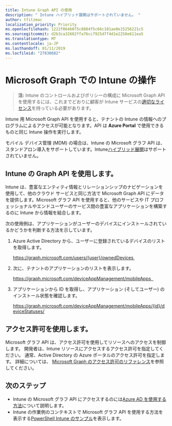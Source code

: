 ```yaml
---
title: Intune Graph API の使用
description: " Intune ハイブリッド展開はサポートされていません。 "
author: tfitzmac
localization_priority: Priority
ms.openlocfilehash: 1222f064b075c8884f5c66c101ae0e15256221c5
ms.sourcegitcommit: d2b3ca32602ffa76cc7925d7f4d1e2258e611ea5
ms.translationtype: MT
ms.contentlocale: ja-JP
ms.lasthandoff: 01/11/2019
ms.locfileid: "27830682"
---
```

# <a name="working-with-intune-in-microsoft-graph"></a>Microsoft Graph での Intune の操作  

> **注:** Intune のコントロールおよびポリシーの構成に Microsoft Graph API を使用するには、これまでどおりに顧客が Intune サービスの[適切なライセンス](https://www.microsoft.com/en-us/cloud-platform/microsoft-intune-pricing)を持っている必要があります。

Intune 用 Microsoft Graph API を使用すると、テナントの Intune の情報へのプログラムによるアクセスが可能となります。API は **Azure Portal** で使用できるものと同じ Intune 操作を実行します。  

モバイル デバイス管理 (MDM) の場合は、Intune の Microsoft グラフ API は、スタンドアロン導入をサポートしています。Intune[ハイブリッド展開](https://docs.microsoft.com/en-us/sccm/mdm/understand/choose-between-standalone-intune-and-hybrid-mobile-device-management)はサポートされていません。 

## <a name="using-the-microsoft-graph-api-for-intune"></a>Intune の Graph API を使用します。

Intune は、豊富なエンティティ情報とリレーションシップのナビゲーションを使用して、他のクラウド サービスと同じ方法で Microsoft Graph API にデータを提供します。Microsoft グラフ API を使用すると、他のサービスや IT プロフェッショナルやエンドユーザーのサービス間の豊富なアプリケーションを構築するのに Intune から情報を結合します。     

次の使用例は、アプリケーションがユーザーのデバイスにインストールされているかどうかを判断する方法を示しています。 

1. Azure Active Directory から、ユーザーに登録されているデバイスのリストを取得します。 

    https://graph.microsoft.com/users/{user}/ownedDevices 

2. 次に、テナントのアプリケーションのリストを表示します。 

    https://graph.microsoft.com/deviceAppManagement/mobileApps  

3. アプリケーションから ID を取得し、アプリケーション (そしてユーザー) のインストール状態を確認します。

    https://graph.microsoft.com/deviceAppManagement/mobileApps/{id}/deviceStatuses/


## <a name="using-permissions"></a>アクセス許可を使用します。

Microsoft グラフ API は、アクセス許可を使用してリソースへのアクセスを制御します。 開発者は、Intune リソースにアクセスするアクセス許可を指定してください。 通常、Active Directory の Azure ポータルのアクセス許可を指定します。 詳細については、 [Microsoft Graph のアクセス許可のリファレンス](https://docs.microsoft.com/en-us/graph/permissions-reference)を参照してください。

## <a name="next-steps"></a>次のステップ

- Intune の Microsoft グラフ API にアクセスするのには[Azure AD を使用する方法](https://docs.microsoft.com/en-us/intune/intune-graph-apis)について説明します。  
- Intune の作業例のコンテキストで Microsoft グラフ API を使用する方法を表示する[PowerShell Intune のサンプル](https://github.com/microsoftgraph/powershell-intune-samples)を表示します。
